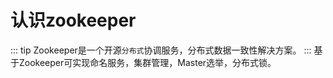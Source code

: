 # 认识zookeeper

::: tip
Zookeeper是一个开源`分布式`协调服务，分布式数据一致性解决方案。
:::
基于Zookeeper可实现命名服务，集群管理，Master选举，分布式锁。
